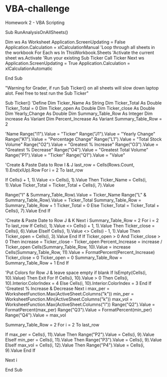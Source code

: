 # VBA-challenge
Homework 2 - VBA Scripting

Sub RunAnalysisOnAllSheets()

Dim ws As Worksheet
Application.ScreenUpdating = False
Application.Calculation = xlCalculationManual
'Loop through all sheets in the workbook
For Each ws In ThisWorkbook.Sheets
'Activate the current sheet
ws.Activate
'Run your existing Sub Ticker
Call Ticker
Next ws
Application.ScreenUpdating = True
Application.Calculation = xlCalculationAutomatic

End Sub

"Warning for Grader, if run Sub Ticker() on all sheets will slow down laptop alot. Feel free to test run the Sub Ticker"

Sub Ticker()
'Define
Dim Ticker_Name As String
Dim Ticker_Total As Double
Ticker_Total = 0
Dim Ticker_open As Double
Dim Ticker_close As Double
Dim Yearly_Change As Double
Dim Summary_Table_Row As Integer
Dim increase As Variant
Dim Percent_Increase As Variant
Summary_Table_Row = 2

'Name
Range("I1").Value = "Ticker"
Range("J1").Value = "Yearly Change"
Range("K1").Value = "Percentage Change"
Range("L1").Value = "Total Stock Volume"
Range("O2").Value = "Greatest % Increase"
Range("O3").Value = "Greatest % Decrease"
Range("O4").Value = "Greatest Total Volume"
Range("P1").Value = "Ticker"
Range("Q1").Value = "Value"

'Create & Paste Data to Row I & J
last_row = Cells(Rows.Count, 1).End(xlUp).Row
For i = 2 To last_row

If Cells(i + 1, 1).Value <> Cells(i, 1).Value Then
Ticker_Name = Cells(i, 1).Value
Ticker_Total = Ticker_Total + Cells(i, 7).Value

Range("I" & Summary_Table_Row).Value = Ticker_Name
Range("L" & Summary_Table_Row).Value = Ticker_Total
Summary_Table_Row = Summary_Table_Row + 1
Ticker_Total = 0
Else
Ticker_Total = Ticker_Total + Cells(i, 7).Value
End If

'Create & Paste Date to Row J & K
Next i
Summary_Table_Row = 2
For i = 2 To last_row
If Cells(i, 1).Value <> Cells(i + 1, 1).Value Then
Ticker_close = Cells(i, 6).Value
ElseIf Cells(i, 1).Value <> Cells(i - 1, 1).Value Then
Ticker_open = Cells(i, 3).Value
End If
If Ticker_open > 0 And Ticker_close > 0 Then
increase = Ticker_close - Ticker_open
Percent_Increase = increase / Ticker_open
Cells(Summary_Table_Row, 10).Value = increase
Cells(Summary_Table_Row, 11).Value = FormatPercent(Percent_Increase)
Ticker_close = 0
Ticker_open = 0
Summary_Table_Row = Summary_Table_Row + 1
End If

'Put Colors for Row J & leave space empty if blank
If IsEmpty(Cells(i, 10).Value) Then Exit For
If Cells(i, 10).Value > 0 Then
Cells(i, 10).Interior.ColorIndex = 4
Else
Cells(i, 10).Interior.ColorIndex = 3
End If
'Greatest % Increase & Decrease
Next i
max_per = WorksheetFunction.Max(ActiveSheet.Columns("k"))
min_per = WorksheetFunction.Min(ActiveSheet.Columns("k"))
max_vol = WorksheetFunction.Max(ActiveSheet.Columns("l"))
Range("Q2").Value = FormatPercent(max_per)
Range("Q3").Value = FormatPercent(min_per)
Range("Q4").Value = max_vol

Summary_Table_Row = 2
For i = 2 To last_row

If max_per = Cells(i, 11).Value Then
Range("P2").Value = Cells(i, 9).Value
ElseIf min_per = Cells(i, 11).Value Then
Range("P3").Value = Cells(i, 9).Value
ElseIf max_vol = Cells(i, 12).Value Then
Range("P4").Value = Cells(i, 9).Value
End If

Next i

End Sub
